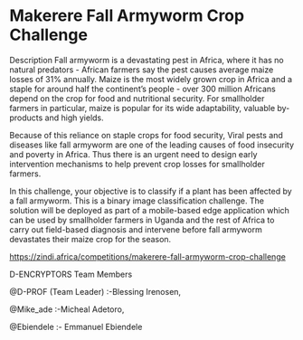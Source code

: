 # Makerere Fall Armyworm Crop Challenge
Description
Fall armyworm is a devastating pest in Africa, where it has no natural predators - African farmers say the pest causes average maize losses of 31% annually. Maize is the most widely grown crop in Africa and a staple for around half the continent’s people - over 300 million Africans depend on the crop for food and nutritional security. For smallholder farmers in particular, maize is popular for its wide adaptability, valuable by-products and high yields.

Because of this reliance on staple crops for food security, Viral pests and diseases like fall armyworm are one of the leading causes of food insecurity and poverty in Africa. Thus there is an urgent need to design early intervention mechanisms to help prevent crop losses for smallholder farmers.

In this challenge, your objective is to classify if a plant has been affected by a fall armyworm. This is a binary image classification challenge. The solution will be deployed as part of a mobile-based edge application which can be used by smallholder farmers in Uganda and the rest of Africa to carry out field-based diagnosis and intervene before fall armyworm devastates their maize crop for the season.

https://zindi.africa/competitions/makerere-fall-armyworm-crop-challenge

D-ENCRYPTORS Team Members

@D-PROF (Team Leader) :-Blessing Irenosen,

@Mike_ade :-Micheal Adetoro,

@Ebiendele :- Emmanuel Ebiendele
